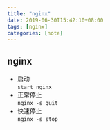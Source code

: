 ```yaml
---
title: "nginx"
date: 2019-06-30T15:42:10+08:00
tags: [nginx]
categories: [note]
---
```


## nginx
- 启动  
`start nginx`
- 正常停止  
`nginx -s quit`
- 快速停止  
`nginx -s stop`